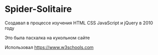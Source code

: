 # Spider-Solitaire

Создавал в процессе изучения HTML CSS JavaScript и jQuery в 2010 году

Это была пасхалка на кукольном сайте

Использовал https://www.w3schools.com
